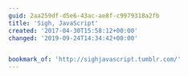 ```yaml
---
guid: 2aa259df-d5e6-43ac-ae8f-c9979318a2fb
title: 'Sigh, JavaScript'
created: '2017-04-30T15:58:12+00:00'
changed: '2019-09-24T14:34:42+00:00'


bookmark_of: 'http://sighjavascript.tumblr.com/'
---
```




